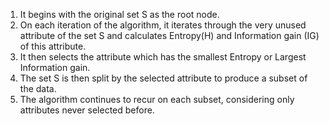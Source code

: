 1.	It begins with the original set S as the root node.
2.	On each iteration of the algorithm, it iterates through the very unused attribute of the set S and calculates Entropy(H) and Information gain (IG) of this attribute.
3.	It then selects the attribute which has the smallest Entropy or Largest Information gain.
4.	The set S is then split by the selected attribute to produce a subset of the data.
5.	The algorithm continues to recur on each subset, considering only attributes never selected before.
